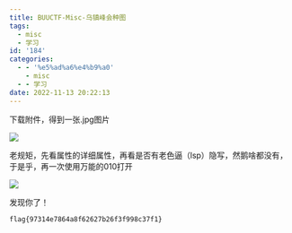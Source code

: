 ```yaml
---
title: BUUCTF-Misc-乌镇峰会种图
tags:
  - misc
  - 学习
id: '184'
categories:
  - - '%e5%ad%a6%e4%b9%a0'
    - misc
  - - 学习
date: 2022-11-13 20:22:13
---
```


下载附件，得到一张.jpg图片

![](https://pic.niaoluo.top/%E7%BD%91%E7%AB%99%E8%B0%83%E7%94%A8/misc%E9%9C%80%E8%A6%81/BUUCTF-Misc-%E4%B9%8C%E9%95%87%E5%B3%B0%E4%BC%9A%E7%A7%8D%E5%9B%BE/b56cde4f-be03-4d07-a0ca-6af22284f0aa.jpg)

老规矩，先看属性的详细属性，再看是否有老色逼（lsp）隐写，然鹅啥都没有，于是乎，再一次使用万能的010打开

![](https://pic.niaoluo.top/%E7%BD%91%E7%AB%99%E8%B0%83%E7%94%A8/misc%E9%9C%80%E8%A6%81/BUUCTF-Misc-%E4%B9%8C%E9%95%87%E5%B3%B0%E4%BC%9A%E7%A7%8D%E5%9B%BE/image-11-1024x648.png)

发现你了！

```
flag{97314e7864a8f62627b26f3f998c37f1}
```